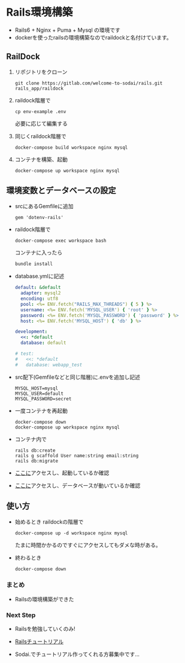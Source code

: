 # Rails環境構築

- Rails6 + Nginx + Puma + Mysql の環境です
- dockerを使ったrailsの環境構築なのでraildockと名付けています。



## RailDock

1. リポジトリをクローン
   
   ```
   git clone https://gitlab.com/welcome-to-sodai/rails.git rails_app/raildock
   ```
   
2. raildock階層で
   ```
   cp env-example .env
   ```
   必要に応じて編集する
   
3. 同じくraildock階層で

   ```
   docker-compose build workspace nginx mysql
   ```

4. コンテナを構築、起動

   ```
   docker-compose up workspace nginx mysql
   ```


## 環境変数とデータベースの設定

- srcにあるGemfileに追加

  ```Gemfile:Gemfile
  gem 'dotenv-rails'
  ```

- raildock階層で

  ```bash
  docker-compose exec workspace bash
  ```

  コンテナに入ったら

  ```bash
  bundle install
  ```

- database.ymlに記述

  ```yml:database.yml
  default: &default
    adapter: mysql2
    encoding: utf8
    pool: <%= ENV.fetch("RAILS_MAX_THREADS") { 5 } %>
    username: <%= ENV.fetch('MYSQL_USER') { 'root' } %>
    password: <%= ENV.fetch('MYSQL_PASSWORD') { 'password' } %>
    host: <%= ENV.fetch('MYSQL_HOST') { 'db' } %>
  
  development:
    <<: *default
    database: default
  
  # test:
  #   <<: *default
  #   database: webapp_test
  ```

- src配下(Gemfileなどと同じ階層)に.envを追加し記述

  ```txt:.env
  MYSQL_HOST=mysql
  MYSQL_USER=default
  MYSQL_PASSWORD=secret
  ```

- 一度コンテナを再起動

  ```
  docker-compose down
  docker-compose up workspace nginx mysql
  ```

- コンテナ内で

  ```
  rails db:create
  rails g scaffold User name:string email:string
  rails db:migrate
  ```

- [ここに](http:/localhost)アクセスし、起動しているか確認

- [ここに](http:/localhost/users)アクセスし、データベースが動いているか確認



## 使い方

- 始めるとき raildockの階層で

  ```
  docker-compose up -d workspace nginx mysql
  ```

  たまに時間かかるのですぐにアクセスしてもダメな時がある。

- 終わるとき

  ```
  docker-compose down
  ```




### まとめ

- Railsの環境構築ができた



### Next Step

- Railsを勉強していくのみ!

- [Railsチュートリアル](https://railstutorial.jp/chapters/beginning?version=5.1)

- Sodai.でチュートリアル作ってくれる方募集中です...

   

